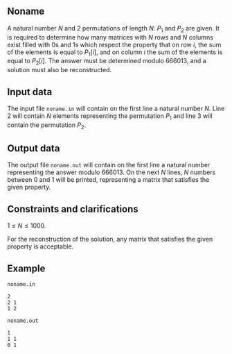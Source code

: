## Noname

A natural number $N$ and $2$ permutations of length $N$: $P_1$ and $P_2$ are given. It is required to determine how many matrices with $N$ rows and $N$ columns exist filled with $0$s and $1$s which respect the property that on row $i$, the sum of the elements is equal to $P_1[i]$, and on column $i$ the sum of the elements is equal to $P_2[i]$. The answer must be determined modulo $666013$, and a solution must also be reconstructed.

## Input data

The input file `noname.in` will contain on the first line a natural number $N$. Line $2$ will contain $N$ elements representing the permutation $P_1$ and line $3$ will contain the permutation $P_2$.

## Output data

The output file `noname.out` will contain on the first line a natural number representing the answer modulo $666013$. On the next $N$ lines, $N$ numbers between $0$ and $1$ will be printed, representing a matrix that satisfies the given property.

## Constraints and clarifications

$1 \leq N \leq 1000$.

For the reconstruction of the solution, any matrix that satisfies the given property is acceptable.

## Example

`noname.in`

```
2
2 1
1 2
```

`noname.out`

```
1
1 1
0 1
```